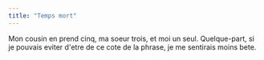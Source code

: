 ```yaml
---
title: "Temps mort"
---
```


Mon cousin en prend cinq, ma soeur trois, et moi un seul. Quelque-part, si je
pouvais eviter d'etre de ce cote de la phrase, je me sentirais moins bete.

